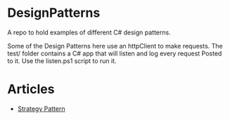 # DesignPatterns

A repo to hold examples of different C# design patterns. 

Some of the Design Patterns here use an httpClient to make requests. The test/ folder contains a C# app that will listen and log every request Posted to it. Use the listen.ps1 script to run it.

# Articles

- [Strategy Pattern](https://medium.com/p/c-design-patterns-the-strategy-pattern-3337232e4da6?source=email-89d87dcc9e73--writer.postDistributed&sk=28d196b0365dfa9d54073df41de9a07d)